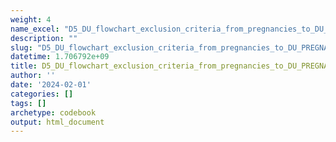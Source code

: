 ```yaml
---
weight: 4
name_excel: "D5_DU_flowchart_exclusion_criteria_from_pregnancies_to_DU_PREGNANCY_COHORT.xlsx"
description: ""
slug: "D5_DU_flowchart_exclusion_criteria_from_pregnancies_to_DU_PREGNANCY_COHORT"
datetime: 1.706792e+09
title: D5_DU_flowchart_exclusion_criteria_from_pregnancies_to_DU_PREGNANCY_COHORT
author: ''
date: '2024-02-01'
categories: []
tags: []
archetype: codebook
output: html_document
---
```


<div class="tabcontent"></div>
